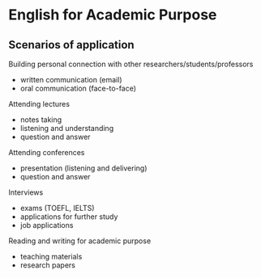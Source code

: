 # English for Academic Purpose

## Scenarios of application

Building personal connection with other researchers/students/professors
+ written communication (email)
+ oral communication (face-to-face)

Attending lectures
+ notes taking
+ listening and understanding
+ question and answer

Attending conferences
+ presentation (listening and delivering)
+ question and answer

Interviews
+ exams (TOEFL, IELTS)
+ applications for further study
+ job applications

Reading and writing for academic purpose
+ teaching materials
+ research papers
